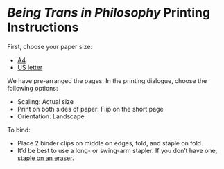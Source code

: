 # *Being Trans in Philosophy* Printing Instructions

First, choose your paper size:

- [A4](https://github.com/BeingTransinPhilosophy/being-trans-in-philosophy-issues/releases/download/issue-0/being-trans-in-philosophy-A4.pdf)
- [US letter](https://github.com/BeingTransinPhilosophy/being-trans-in-philosophy-issues/releases/download/issue-0/being-trans-in-philosophy-US-letter.pdf)

We have pre-arranged the pages. In the printing dialogue, choose the following options:

- Scaling: Actual size
- Print on both sides of paper: Flip on the short page
- Orientation: Landscape

To bind:

- Place 2 binder clips on middle on edges, fold, and staple on fold.
- It’d be best to use a long- or swing-arm stapler. If you don’t have one, [staple on an eraser](https://youtube.com/shorts/KssgsgHcQnU?si=2OnzcZboyVm0Dl9X). 

